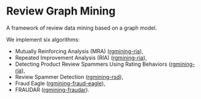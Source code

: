 # Review Graph Mining

A framework of review data mining based on a graph model.

We implement six algorithms:

* Mutually Reinforcing Analysis (MRA) ([rgmining-ria](https://github.com/rgmining/ria)),
* Repeated Improvement Analysis (RIA) ([rgmining-ria](https://github.com/rgmining/ria)),
* Detecting Product Review Spammers Using Rating Behaviors ([rgmining-ria](https://github.com/rgmining/ria)),
* Review Spammer Detection ([rgmining-rsd](https://github.com/rgmining/rsd)),
* Fraud Eagle ([rgmining-fraud-eagle](https://github.com/rgmining/fraud-eagle)),
* FRAUDAR ([rgmining-fraudar](https://github.com/rgmining/fraudar)).